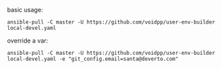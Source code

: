 
basic usage:

`ansible-pull -C master -U https://github.com/voidpp/user-env-builder local-devel.yaml`

override a var:

`ansible-pull -C master -U https://github.com/voidpp/user-env-builder local-devel.yaml -e "git_config.email=santa@deverto.com"`

